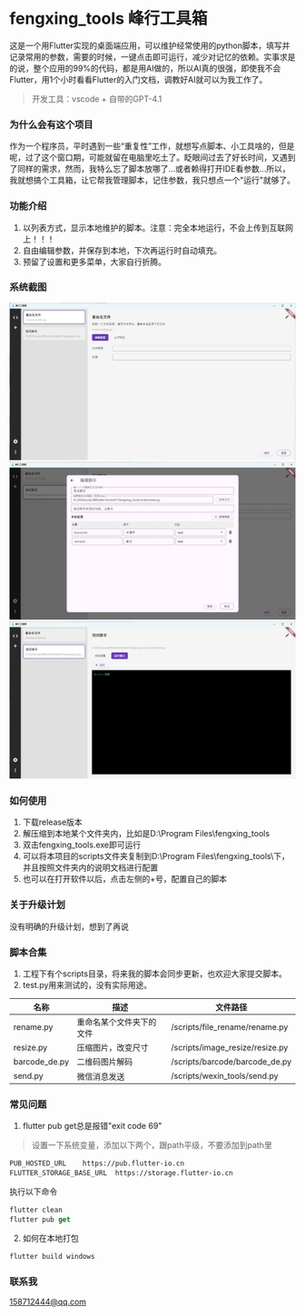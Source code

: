 # fengxing_tools 峰行工具箱
这是一个用Flutter实现的桌面端应用，可以维护经常使用的python脚本，填写并记录常用的参数，需要的时候，一键点击即可运行，减少对记忆的依赖。实事求是的说，整个应用的99%的代码，都是用AI做的，所以AI真的很强，即使我不会Flutter，用1个小时看看Flutter的入门文档，调教好AI就可以为我工作了。
> 开发工具：vscode + 自带的GPT-4.1

### 为什么会有这个项目
作为一个程序员，平时遇到一些“重复性”工作，就想写点脚本、小工具啥的，但是呢，过了这个窗口期，可能就留在电脑里吃土了。眨眼间过去了好长时间，又遇到了同样的需求，然而，我特么忘了脚本放哪了...或者赖得打开IDE看参数...所以，我就想搞个工具箱，让它帮我管理脚本，记住参数，我只想点一个"运行"就够了。

### 功能介绍
1. 以列表方式，显示本地维护的脚本。注意：完全本地运行，不会上传到互联网上！！！
2. 自由编辑参数，并保存到本地，下次再运行时自动填充。
3. 预留了设置和更多菜单，大家自行折腾。

### 系统截图
![系统首页](./images/1.jpg)
![编辑脚本](./images/2.jpg)
![运行窗口](./images/3.jpg)

### 如何使用
1. 下载release版本
2. 解压缩到本地某个文件夹内，比如是D:\Program Files\fengxing_tools
3. 双击fengxing_tools.exe即可运行
4. 可以将本项目的scripts文件夹复制到D:\Program Files\fengxing_tools\下，并且按照文件夹内的说明文档进行配置
5. 也可以在打开软件以后，点击左侧的+号，配置自己的脚本

### 关于升级计划
没有明确的升级计划，想到了再说

### 脚本合集
1. 工程下有个scripts目录，将来我的脚本会同步更新，也欢迎大家提交脚本。
2. test.py用来测试的，没有实际用途。

|名称|描述|文件路径|
|---|---|---|
|rename.py|重命名某个文件夹下的文件|/scripts/file_rename/rename.py|
|resize.py|压缩图片，改变尺寸|/scripts/image_resize/resize.py|
|barcode_de.py|二维码图片解码|/scripts/barcode/barcode_de.py|
|send.py|微信消息发送|/scripts/wexin_tools/send.py|


### 常见问题
1. flutter pub get总是报错"exit code 69"
> 设置一下系统变量，添加以下两个，跟path平级，不要添加到path里
```txt
PUB_HOSTED_URL    https://pub.flutter-io.cn
FLUTTER_STORAGE_BASE_URL  https://storage.flutter-io.cn
```

执行以下命令
```dart
flutter clean
flutter pub get
```

2. 如何在本地打包
```dart
flutter build windows
```
### 联系我
158712444@qq.com
